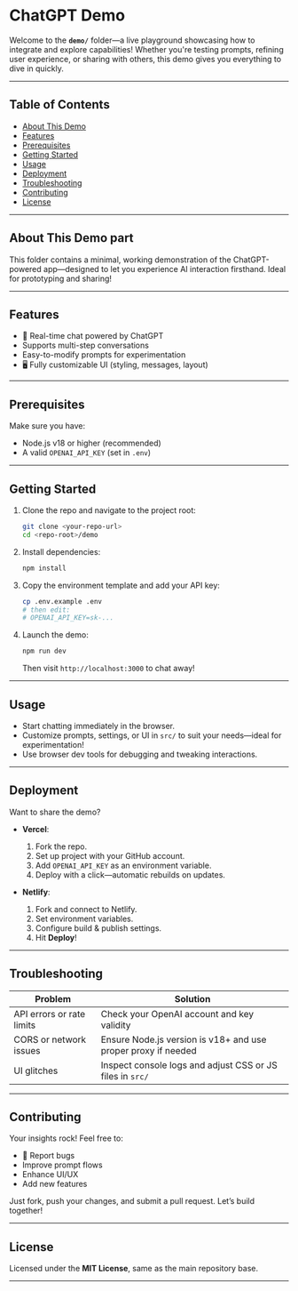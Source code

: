 #  ChatGPT Demo

Welcome to the **`demo/`** folder—a live playground showcasing how to integrate and explore capabilities! Whether you're testing prompts, refining user experience, or sharing with others, this demo gives you everything to dive in quickly.

----

##  Table of Contents

- [ About This Demo](#about-this-demo)  
- [ Features](#features)  
- [ Prerequisites](#prerequisites)  
- [ Getting Started](#getting-started)  
- [ Usage](#usage)  
- [ Deployment](#deployment)  
- [ Troubleshooting](#troubleshooting)  
- [ Contributing](#contributing)  
- [ License](#license)  

---

##  About This Demo part

This folder contains a minimal, working demonstration of the ChatGPT-powered app—designed to let you experience AI interaction firsthand. Ideal for prototyping and sharing!

---

##  Features

- 💬 Real-time chat powered by ChatGPT  
-  Supports multi-step conversations  
-  Easy-to-modify prompts for experimentation  
- 🖥️ Fully customizable UI (styling, messages, layout)  

---

##  Prerequisites

Make sure you have:

-  Node.js v18 or higher (recommended)  
-  A valid `OPENAI_API_KEY` (set in `.env`)  

---

##  Getting Started

1. Clone the repo and navigate to the project root:
    ```bash
    git clone <your-repo-url>
    cd <repo-root>/demo
    ```

2. Install dependencies:
    ```bash
    npm install
    ```

3. Copy the environment template and add your API key:
    ```bash
    cp .env.example .env
    # then edit:
    # OPENAI_API_KEY=sk-...
    ```

4. Launch the demo:
    ```bash
    npm run dev
    ```
   Then visit `http://localhost:3000` to chat away!

---

##  Usage

- Start chatting immediately in the browser.
- Customize prompts, settings, or UI in `src/` to suit your needs—ideal for experimentation!
- Use browser dev tools for debugging and tweaking interactions.

---

##  Deployment

Want to share the demo?

- **Vercel**:  
  1. Fork the repo.  
  2. Set up project with your GitHub account.  
  3. Add `OPENAI_API_KEY` as an environment variable.  
  4. Deploy with a click—automatic rebuilds on updates.

- **Netlify**:  
  1. Fork and connect to Netlify.  
  2. Set environment variables.  
  3. Configure build & publish settings.  
  4. Hit **Deploy**!

---

##  Troubleshooting

| Problem | Solution |
|--------|----------|
| API errors or rate limits | Check your OpenAI account and key validity |
| CORS or network issues | Ensure Node.js version is v18+ and use proper proxy if needed |
| UI glitches | Inspect console logs and adjust CSS or JS files in `src/` |

---

##  Contributing

Your insights rock! Feel free to:

- 🐛 Report bugs  
-  Improve prompt flows  
-  Enhance UI/UX  
-  Add new features  

Just fork, push your changes, and submit a pull request. Let’s build together!

---

##  License

Licensed under the **MIT License**, same as the main repository base.

---

